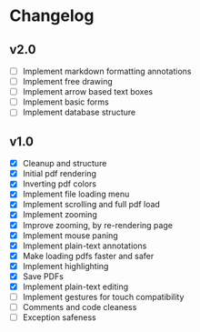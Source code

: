 # Changelog

## v2.0

- [ ] Implement markdown formatting annotations
- [ ] Implement free drawing
- [ ] Implement arrow based text boxes
- [ ] Implement basic forms
- [ ] Implement database structure

## v1.0

- [x] Cleanup and structure
- [x] Initial pdf rendering
- [x] Inverting pdf colors
- [x] Implement file loading menu
- [x] Implement scrolling and full pdf load
- [x] Implement zooming
- [x] Improve zooming, by re-rendering page
- [x] Implement mouse paning
- [x] Implement plain-text annotations
- [x] Make loading pdfs faster and safer
- [x] Implement highlighting
- [x] Save PDFs
- [x] Implement plain-text editing
- [ ] Implement gestures for touch compatibility
- [ ] Comments and code cleaness
- [ ] Exception safeness
